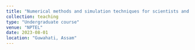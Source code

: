 ```yaml
---
title: "Numerical methods and simulation techniques for scientists and engineers"
collection: teaching
type: "Undergraduate course"
venue: "NPTEL"
date: 2023-08-01
location: "Guwahati, Assam"
---
```

